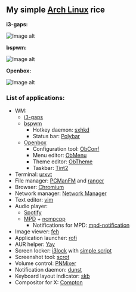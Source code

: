## My simple [Arch Linux](https://www.archlinux.org/) rice

**i3-gaps:**

![Image alt](https://i.imgur.com/WMrnvVX.png)

**bspwm:**

![Image alt](https://i.imgur.com/XqUOwCr.png)

**Openbox:**

![Image alt](https://i.imgur.com/UgKdxgm.png)

### List of applications:

* WM:
  - [i3-gaps](https://github.com/Airblader/i3)
  - [bspwm](https://github.com/baskerville/bspwm)
    - Hotkey daemon: [sxhkd](https://github.com/baskerville/sxhkd)
    - Status bar: [Polybar](https://github.com/polybar/polybar)
  - [Openbox](http://openbox.org/wiki/Main_Page)
    - Configuration tool: [ObConf](http://openbox.org/wiki/ObConf:About)
    - Menu editor: [ObMenu](http://obmenu.sourceforge.net/)
    - Theme editor: [ObTheme](https://xyne.archlinux.ca/projects/obtheme/) 
    - Taskbar: [Tint2](https://gitlab.com/o9000/tint2)
* Terminal: [urxvt](http://software.schmorp.de/pkg/rxvt-unicode.html)
* File manager: [PCManFM](https://wiki.lxde.org/en/PCManFM) and [ranger](https://ranger.github.io/)
* Browser: [Chromium](https://www.chromium.org/)
* Network manager: [Network Manager](https://wiki.gnome.org/Projects/NetworkManager/)
* Text editor: [vim](https://www.vim.org/)
* Audio player:
  - [Spotify](https://www.spotify.com/us/download/linux)
  - [MPD](https://www.musicpd.org/) + [ncmpcpp](https://rybczak.net/ncmpcpp/)
    - Notifications for MPD: [mpd-notification](https://github.com/eworm-de/mpd-notification)
* Image viewer: [feh](https://feh.finalrewind.org/)
* Application launcher: [rofi](https://github.com/davatorium/rofi/)
* AUR helper: [Yay](https://github.com/Jguer/yay)
* Screen locker: [i3lock](https://i3wm.org/i3lock/) with [simple script](https://github.com/sadparadiseinhell/dotfiles/blob/master/scripts/lock.sh)
* Screenshot tool: [scrot](http://freshmeat.sourceforge.net/projects/scrot)
* Volume control: [PNMixer](https://github.com/nicklan/pnmixer)
* Notification daemon: [dunst](https://dunst-project.org/)
* Keyboard layout indicator: [skb](https://plhk.ru/)
* Compositor for X: [Compton](https://github.com/chjj/compton/)
